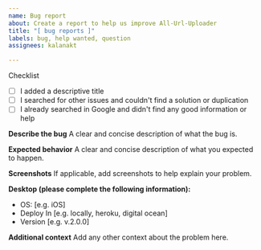 ```yaml
---
name: Bug report
about: Create a report to help us improve All-Url-Uploader
title: "[ bug reports ]"
labels: bug, help wanted, question
assignees: kalanakt

---
```


Checklist

- [ ]  I added a descriptive title
- [ ] I searched for other issues and couldn't find a solution or duplication
- [ ] I already searched in Google and didn't find any good information or help

**Describe the bug**
A clear and concise description of what the bug is.

**Expected behavior**
A clear and concise description of what you expected to happen.

**Screenshots**
If applicable, add screenshots to help explain your problem.

**Desktop (please complete the following information):**
 - OS: [e.g. iOS]
 - Deploy In  [e.g. locally, heroku, digital ocean]
 - Version [e.g. v.2.0.0]

**Additional context**
Add any other context about the problem here.
